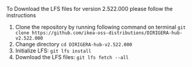 To Download the LFS files for version 2.522.000 please follow the instructions

1. Clone the repository by running following command on terminal `git clone https://github.com/ikea-oss-distributions/DIRIGERA-hub-v2.522.000`
2. Change directory `cd DIRIGERA-hub-v2.522.000`
3. Initialize LFS: `git lfs install`
4. Download the LFS files: `git lfs fetch --all`
